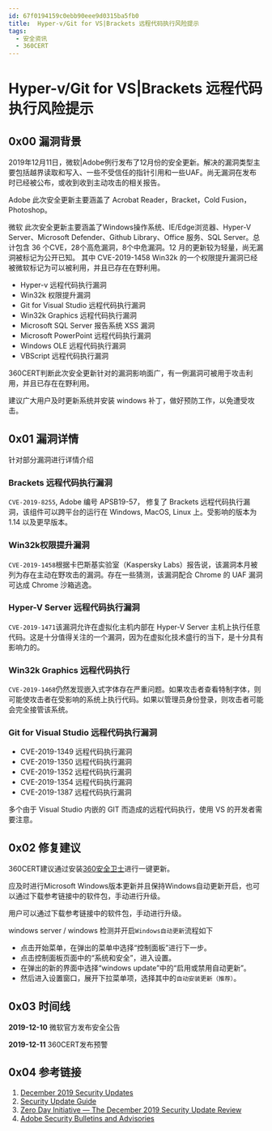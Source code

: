 ```yaml
---
id: 67f0194159c0ebb90eee9d0315ba5fb0
title:  Hyper-v/Git for VS|Brackets 远程代码执行风险提示
tags: 
  - 安全资讯
  - 360CERT
---
```


#  Hyper-v/Git for VS|Brackets 远程代码执行风险提示

0x00 漏洞背景
---------


2019年12月11日，微软|Adobe例行发布了12月份的安全更新。解决的漏洞类型主要包括越界读取和写入、一些不受信任的指针引用和一些UAF。尚无漏洞在发布时已经被公布，或收到收到主动攻击的相关报告。


Adobe 此次安全更新主要涵盖了 Acrobat Reader，Bracket，Cold Fusion，Photoshop。


微软 此次安全更新主要涵盖了Windows操作系统、IE/Edge浏览器、Hyper-V Server、Microsoft Defender、Github Library、Office 服务、SQL Server。总计包含 36 个CVE，28个高危漏洞，8个中危漏洞。12 月的更新较为轻量，尚无漏洞被标记为公开已知。
其中 CVE-2019-1458 Win32k 的一个权限提升漏洞已经被微软标记为可以被利用，并且已存在在野利用。


* Hyper-v 远程代码执行漏洞
* Win32k 权限提升漏洞
* Git for Visual Studio 远程代码执行漏洞
* Win32k Graphics 远程代码执行漏洞
* Microsoft SQL Server 报告系统 XSS 漏洞
* Microsoft PowerPoint 远程代码执行漏洞
* Windows OLE 远程代码执行漏洞
* VBScript 远程代码执行漏洞


360CERT判断此次安全更新针对的漏洞影响面广，有一例漏洞可被用于攻击利用，并且已存在在野利用。


建议广大用户及时更新系统并安装 windows 补丁，做好预防工作，以免遭受攻击。


0x01 漏洞详情
---------


针对部分漏洞进行详情介绍


### Brackets 远程代码执行漏洞


`CVE-2019-8255`, Adobe 编号 APSB19-57， 修复了 Brackets 远程代码执行漏洞，该组件可以跨平台的运行在 Windows, MacOS, Linux 上。受影响的版本为 1.14 以及更早版本。


### Win32k权限提升漏洞


`CVE-2019-1458`根据卡巴斯基实验室（Kaspersky Labs）报告说，该漏洞本月被列为存在主动在野攻击的漏洞。存在一些猜测，该漏洞配合 Chrome 的 UAF 漏洞可达成 Chrome 沙箱逃逸。


### Hyper-V Server 远程代码执行漏洞


`CVE-2019-1471`该漏洞允许在虚拟化主机内部在 Hyper-V Server 主机上执行任意代码。这是十分值得关注的一个漏洞，因为在虚拟化技术盛行的当下，是十分具有影响力的。


### Win32k Graphics 远程代码执行


`CVE-2019-1468`仍然发现嵌入式字体存在严重问题。如果攻击者查看特制字体，则可能使攻击者在受影响的系统上执行代码。如果以管理员身份登录，则攻击者可能会完全接管该系统。


### Git for Visual Studio 远程代码执行漏洞


* CVE-2019-1349 远程代码执行漏洞
* CVE-2019-1350 远程代码执行漏洞
* CVE-2019-1352 远程代码执行漏洞
* CVE-2019-1354 远程代码执行漏洞
* CVE-2019-1387 远程代码执行漏洞


多个由于 Visual Studio 内嵌的 GIT 而造成的远程代码执行，使用 VS 的开发者需要注意。


0x02 修复建议
---------


360CERT建议通过安装[360安全卫士](http://weishi.360.cn)进行一键更新。


应及时进行Microsoft Windows版本更新并且保持Windows自动更新开启，也可以通过下载参考链接中的软件包，手动进行升级。


用户可以通过下载参考链接中的软件包，手动进行升级。


windows server / windows 检测并开启`Windows自动更新`流程如下


* 点击开始菜单，在弹出的菜单中选择“控制面板”进行下一步。
* 点击控制面板页面中的“系统和安全”，进入设置。
* 在弹出的新的界面中选择“windows update”中的“启用或禁用自动更新”。
* 然后进入设置窗口，展开下拉菜单项，选择其中的`自动安装更新（推荐）`。


0x03 时间线
--------


**2019-12-10** 微软官方发布安全公告


**2019-12-11** 360CERT发布预警


0x04 参考链接
---------


1. [December 2019 Security Updates](https://portal.msrc.microsoft.com/en-us/security-guidance/releasenotedetail/2019-Dec)
2. [Security Update Guide](https://portal.msrc.microsoft.com/en-us/security-guidance)
3. [Zero Day Initiative — The December 2019 Security Update Review](https://www.zerodayinitiative.com/blog/2019/12/10/the-december-2019-security-update-review)
4. [Adobe Security Bulletins and Advisories](https://helpx.adobe.com/security.html)


